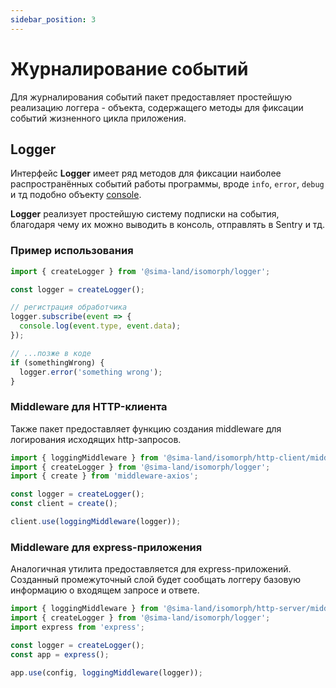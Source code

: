 ```yaml
---
sidebar_position: 3
---
```


# Журналирование событий

Для журналирования событий пакет предоставляет простейшую реализацию логгера - объекта, содержащего методы для фиксации событий жизненного цикла приложения.

## Logger

Интерфейс **Logger** имеет ряд методов для фиксации наиболее распространённых событий работы программы, вроде `info`, `error`, `debug` и тд подобно объекту [console](https://developer.mozilla.org/ru/docs/Web/API/Console).

**Logger** реализует простейшую систему подписки на события, благодаря чему их можно выводить в консоль, отправлять в Sentry и тд.

### Пример использования

```ts
import { createLogger } from '@sima-land/isomorph/logger';

const logger = createLogger();

// регистрация обработчика
logger.subscribe(event => {
  console.log(event.type, event.data);
});

// ...позже в коде
if (somethingWrong) {
  logger.error('something wrong');
}
```

### Middleware для HTTP-клиента

Также пакет предоставляет функцию создания middleware для логирования исходящих http-запросов.

```ts
import { loggingMiddleware } from '@sima-land/isomorph/http-client/middleware';
import { createLogger } from '@sima-land/isomorph/logger';
import { create } from 'middleware-axios';

const logger = createLogger();
const client = create();

client.use(loggingMiddleware(logger));
```

### Middleware для express-приложения

Аналогичная утилита предоставляется для express-приложений. Созданный промежуточный слой будет сообщать логгеру базовую информацию о входящем запросе и ответе.

```ts
import { loggingMiddleware } from '@sima-land/isomorph/http-server/middleware';
import { createLogger } from '@sima-land/isomorph/logger';
import express from 'express';

const logger = createLogger();
const app = express();

app.use(config, loggingMiddleware(logger));
```
